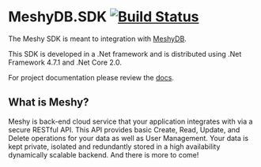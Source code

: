 # MeshyDB.SDK [![Build Status](https://yetisoftworks.visualstudio.com/CloudX/_apis/build/status/yetisoftworks.MeshyDB.SDK)](https://yetisoftworks.visualstudio.com/CloudX/_build/latest?definitionId=3) 

The Meshy SDK is meant to integration with [MeshyDB](http://meshydb.com). 

This SDK is developed in a .Net framework and is distributed using .Net Framework 4.7.1 and .Net Core 2.0. 

For project documentation please review the [docs](https://docs.meshydb.com).

## What is Meshy? 
Meshy is back-end cloud service that your application integrates with via a secure RESTful API. This API provides basic Create, Read, Update, and Delete operations for your data as well as User Management. Your data is kept private, isolated and redundantly stored in a high availability dynamically scalable backend. And there is more to come! 
